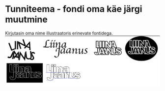 # Tunniteema - fondi oma käe järgi muutmine
Kirjutasin oma nime illustraatoris erinevate fontidega.
![Font minu käe järgi](./images/pilt1.png)